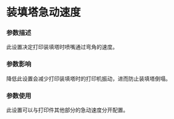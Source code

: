 装填塔急动速度
====
### **参数描述**
此设置决定打印装填塔时喷嘴通过弯角的速度。

### **参数影响**
降低此设置会减少打印装填塔时的打印机振动，进而防止装填塔倒塌。

### **参数使用**
此设置可以与打印件其他部分的急动速度分开配置。
